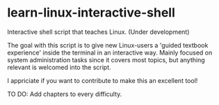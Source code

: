# learn-linux-interactive-shell
Interactive shell script that teaches Linux. (Under development)

The goal with this script is to give new Linux-users a 'guided textbook experience' inside the terminal in an interactive way.
Mainly focused on system administration tasks since it covers most topics, but anything relevant is welcomed into the script.

I appriciate if you want to contribute to make this an excellent tool!

TO DO:
Add chapters to every difficulty.
